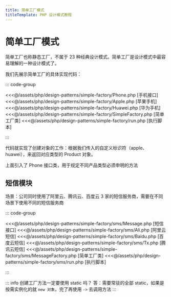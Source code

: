 ```yaml
---
title: 简单工厂模式
titleTemplate: PHP 设计模式教程
---
```


# 简单工厂模式

简单工厂也称静态工厂，不属于 23 种经典设计模式。简单工厂是设计模式中最容易理解的一种设计模式了。

我们先展示简单工厂的具体实现代码：

::: code-group

<<<@/assets/php/design-patterns/simple-factory/Phone.php [手机接口]
<<<@/assets/php/design-patterns/simple-factory/Apple.php [苹果手机]
<<<@/assets/php/design-patterns/simple-factory/Huawei.php [华为手机]
<<<@/assets/php/design-patterns/simple-factory/SimpleFactory.php [简单工厂类]
<<<@/assets/php/design-patterns/simple-factory/run.php [执行脚本]

:::

代码就实现了创建对象的工作：根据我们传入的自定义标识符（apple、huawei），来返回对应类型的 Product 对象。

上面引入了 Phone 接口类，用于规定不同产品类型必须申明的方法

## 短信模块

场景：公司同时使用了阿里云、腾讯云、百度云 3 家的短信服务商，需要在不同场景下使用不同的短信服务商

::: code-group

<<<@/assets/php/design-patterns/simple-factory/sms/Message.php [短信接口]
<<<@/assets/php/design-patterns/simple-factory/sms/Ali.php [阿里云短信]
<<<@/assets/php/design-patterns/simple-factory/sms/Baidu.php [百度云短信]
<<<@/assets/php/design-patterns/simple-factory/sms/Tx.php [腾讯云短信]
<<<@/assets/php/design-patterns/simple-factory/sms/MessageFactory.php [简单工厂类]
<<<@/assets/php/design-patterns/simple-factory/sms/run.php [执行脚本]

:::

::: info 创建工厂方法一定要使用 static 吗？
答：需要常驻的全部 static，如果是按需实例化的就 `new 对象`，完了再使用 `->` 去调用方法
:::
